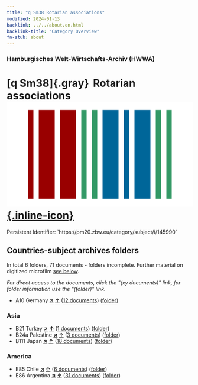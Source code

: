 ```yaml
---
title: "q Sm38 Rotarian associations"
modified: 2024-01-13
backlink: ../../about.en.html
backlink-title: "Category Overview"
fn-stub: about
---
```


### Hamburgisches Welt-Wirtschafts-Archiv (HWWA)

# [q Sm38]{.gray}&#8201; Rotarian associations &#160; [![Wikidata](/images/Wikidata-logo.svg "Wikidata"){.inline-icon}](http://www.wikidata.org/entity/Q104711411)

<div class="hint">Persistent Identifier: `https://pm20.zbw.eu/category/subject/i/145990`</div>







## Countries-subject archives folders







In total 6 folders, 71 documents - folders incomplete. Further material on digitized microfilm [see below](#filmsections).

_For direct access to the documents, click the "(xy documents)" link, for folder information use the "(folder)" link._


- A10 Germany [**&nearr;**](../../../geo/i/126128/about.en.html "Germany (all folders)") [**&uarr;**](../../../geo/about.en.html#A10 "Country category system") (<a href="https://pm20.zbw.eu/iiifview/folder/sh/126128,145990" title="about: Germany : Rotarian associations" target="_blank">12 documents</a>) ([folder](../../../../folder/sh/1261xx/126128/1459xx/145990/about.en.html))

### Asia

- B21 Turkey [**&nearr;**](../../../geo/i/141111/about.en.html "Turkey (all folders)") [**&uarr;**](../../../geo/about.en.html#B21 "Country category system") (<a href="https://pm20.zbw.eu/iiifview/folder/sh/141111,145990" title="about: Turkey : Rotarian associations" target="_blank">1 documents</a>) ([folder](../../../../folder/sh/1411xx/141111/1459xx/145990/about.en.html))
- B24a Palestine [**&nearr;**](../../../geo/i/141115/about.en.html "Palestine (all folders)") [**&uarr;**](../../../geo/about.en.html#B24a "Country category system") (<a href="https://pm20.zbw.eu/iiifview/folder/sh/141115,145990" title="about: Palestine : Rotarian associations" target="_blank">3 documents</a>) ([folder](../../../../folder/sh/1411xx/141115/1459xx/145990/about.en.html))
- B111 Japan [**&nearr;**](../../../geo/i/141272/about.en.html "Japan (all folders)") [**&uarr;**](../../../geo/about.en.html#B111 "Country category system") (<a href="https://pm20.zbw.eu/iiifview/folder/sh/141272,145990" title="about: Japan : Rotarian associations" target="_blank">18 documents</a>) ([folder](../../../../folder/sh/1412xx/141272/1459xx/145990/about.en.html))

### America

- E85 Chile [**&nearr;**](../../../geo/i/141691/about.en.html "Chile (all folders)") [**&uarr;**](../../../geo/about.en.html#E85 "Country category system") (<a href="https://pm20.zbw.eu/iiifview/folder/sh/141691,145990" title="about: Chile : Rotarian associations" target="_blank">6 documents</a>) ([folder](../../../../folder/sh/1416xx/141691/1459xx/145990/about.en.html))
- E86 Argentina [**&nearr;**](../../../geo/i/141692/about.en.html "Argentina (all folders)") [**&uarr;**](../../../geo/about.en.html#E86 "Country category system") (<a href="https://pm20.zbw.eu/iiifview/folder/sh/141692,145990" title="about: Argentina : Rotarian associations" target="_blank">31 documents</a>) ([folder](../../../../folder/sh/1416xx/141692/1459xx/145990/about.en.html))



<a id="filmsections" />













